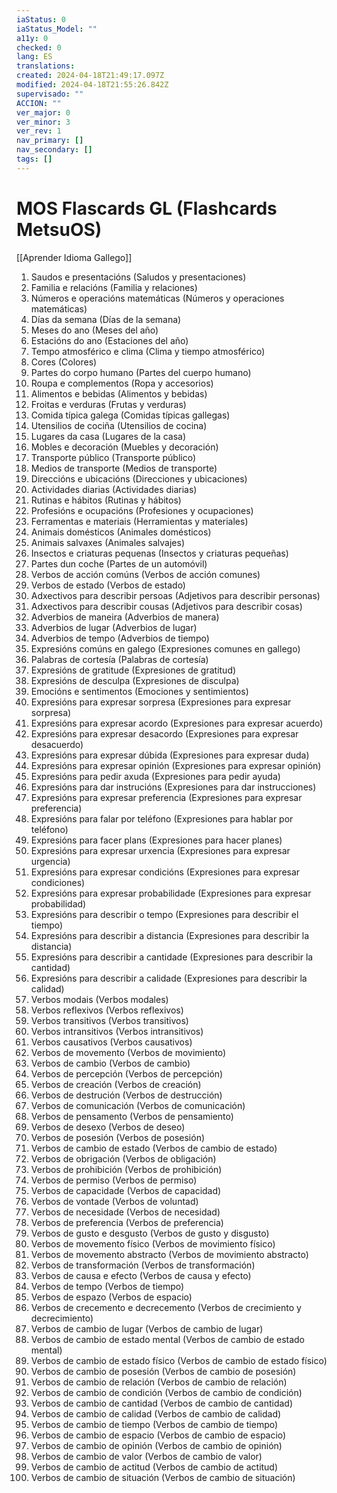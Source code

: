 ```yaml
---
iaStatus: 0
iaStatus_Model: ""
a11y: 0
checked: 0
lang: ES
translations: 
created: 2024-04-18T21:49:17.097Z
modified: 2024-04-18T21:55:26.842Z
supervisado: ""
ACCION: ""
ver_major: 0
ver_minor: 3
ver_rev: 1
nav_primary: []
nav_secondary: []
tags: []
---
```

# MOS Flascards GL (Flashcards MetsuOS)

[[Aprender Idioma Gallego]]

1. Saudos e presentacións (Saludos y presentaciones)
2. Familia e relacións (Familia y relaciones)
3. Números e operacións matemáticas (Números y operaciones matemáticas)
4. Días da semana (Días de la semana)
5. Meses do ano (Meses del año)
6. Estacións do ano (Estaciones del año)
7. Tempo atmosférico e clima (Clima y tiempo atmosférico)
8. Cores (Colores)
9. Partes do corpo humano (Partes del cuerpo humano)
10. Roupa e complementos (Ropa y accesorios)
11. Alimentos e bebidas (Alimentos y bebidas)
12. Froitas e verduras (Frutas y verduras)
13. Comida típica galega (Comidas típicas gallegas)
14. Utensilios de cociña (Utensilios de cocina)
15. Lugares da casa (Lugares de la casa)
16. Mobles e decoración (Muebles y decoración)
17. Transporte público (Transporte público)
18. Medios de transporte (Medios de transporte)
19. Direccións e ubicacións (Direcciones y ubicaciones)
20. Actividades diarias (Actividades diarias)
21. Rutinas e hábitos (Rutinas y hábitos)
22. Profesións e ocupacións (Profesiones y ocupaciones)
23. Ferramentas e materiais (Herramientas y materiales)
24. Animais domésticos (Animales domésticos)
25. Animais salvaxes (Animales salvajes)
26. Insectos e criaturas pequenas (Insectos y criaturas pequeñas)
27. Partes dun coche (Partes de un automóvil)
28. Verbos de acción comúns (Verbos de acción comunes)
29. Verbos de estado (Verbos de estado)
30. Adxectivos para describir persoas (Adjetivos para describir personas)
31. Adxectivos para describir cousas (Adjetivos para describir cosas)
32. Adverbios de maneira (Adverbios de manera)
33. Adverbios de lugar (Adverbios de lugar)
34. Adverbios de tempo (Adverbios de tiempo)
35. Expresións comúns en galego (Expresiones comunes en gallego)
36. Palabras de cortesía (Palabras de cortesía)
37. Expresións de gratitude (Expresiones de gratitud)
38. Expresións de desculpa (Expresiones de disculpa)
39. Emocións e sentimentos (Emociones y sentimientos)
40. Expresións para expresar sorpresa (Expresiones para expresar sorpresa)
41. Expresións para expresar acordo (Expresiones para expresar acuerdo)
42. Expresións para expresar desacordo (Expresiones para expresar desacuerdo)
43. Expresións para expresar dúbida (Expresiones para expresar duda)
44. Expresións para expresar opinión (Expresiones para expresar opinión)
45. Expresións para pedir axuda (Expresiones para pedir ayuda)
46. Expresións para dar instrucións (Expresiones para dar instrucciones)
47. Expresións para expresar preferencia (Expresiones para expresar preferencia)
48. Expresións para falar por teléfono (Expresiones para hablar por teléfono)
49. Expresións para facer plans (Expresiones para hacer planes)
50. Expresións para expresar urxencia (Expresiones para expresar urgencia)
51. Expresións para expresar condicións (Expresiones para expresar condiciones)
52. Expresións para expresar probabilidade (Expresiones para expresar probabilidad)
53. Expresións para describir o tempo (Expresiones para describir el tiempo)
54. Expresións para describir a distancia (Expresiones para describir la distancia)
55. Expresións para describir a cantidade (Expresiones para describir la cantidad)
56. Expresións para describir a calidade (Expresiones para describir la calidad)
57. Verbos modais (Verbos modales)
58. Verbos reflexivos (Verbos reflexivos)
59. Verbos transitivos (Verbos transitivos)
60. Verbos intransitivos (Verbos intransitivos)
61. Verbos causativos (Verbos causativos)
62. Verbos de movemento (Verbos de movimiento)
63. Verbos de cambio (Verbos de cambio)
64. Verbos de percepción (Verbos de percepción)
65. Verbos de creación (Verbos de creación)
66. Verbos de destrución (Verbos de destrucción)
67. Verbos de comunicación (Verbos de comunicación)
68. Verbos de pensamento (Verbos de pensamiento)
69. Verbos de desexo (Verbos de deseo)
70. Verbos de posesión (Verbos de posesión)
71. Verbos de cambio de estado (Verbos de cambio de estado)
72. Verbos de obrigación (Verbos de obligación)
73. Verbos de prohibición (Verbos de prohibición)
74. Verbos de permiso (Verbos de permiso)
75. Verbos de capacidade (Verbos de capacidad)
76. Verbos de vontade (Verbos de voluntad)
77. Verbos de necesidade (Verbos de necesidad)
78. Verbos de preferencia (Verbos de preferencia)
79. Verbos de gusto e desgusto (Verbos de gusto y disgusto)
80. Verbos de movemento físico (Verbos de movimiento físico)
81. Verbos de movemento abstracto (Verbos de movimiento abstracto)
82. Verbos de transformación (Verbos de transformación)
83. Verbos de causa e efecto (Verbos de causa y efecto)
84. Verbos de tempo (Verbos de tiempo)
85. Verbos de espazo (Verbos de espacio)
86. Verbos de crecemento e decrecemento (Verbos de crecimiento y decrecimiento)
87. Verbos de cambio de lugar (Verbos de cambio de lugar)
88. Verbos de cambio de estado mental (Verbos de cambio de estado mental)
89. Verbos de cambio de estado físico (Verbos de cambio de estado físico)
90. Verbos de cambio de posesión (Verbos de cambio de posesión)
91. Verbos de cambio de relación (Verbos de cambio de relación)
92. Verbos de cambio de condición (Verbos de cambio de condición)
93. Verbos de cambio de cantidad (Verbos de cambio de cantidad)
94. Verbos de cambio de calidad (Verbos de cambio de calidad)
95. Verbos de cambio de tiempo (Verbos de cambio de tiempo)
96. Verbos de cambio de espacio (Verbos de cambio de espacio)
97. Verbos de cambio de opinión (Verbos de cambio de opinión)
98. Verbos de cambio de valor (Verbos de cambio de valor)
99. Verbos de cambio de actitud (Verbos de cambio de actitud)
100. Verbos de cambio de situación (Verbos de cambio de situación)
